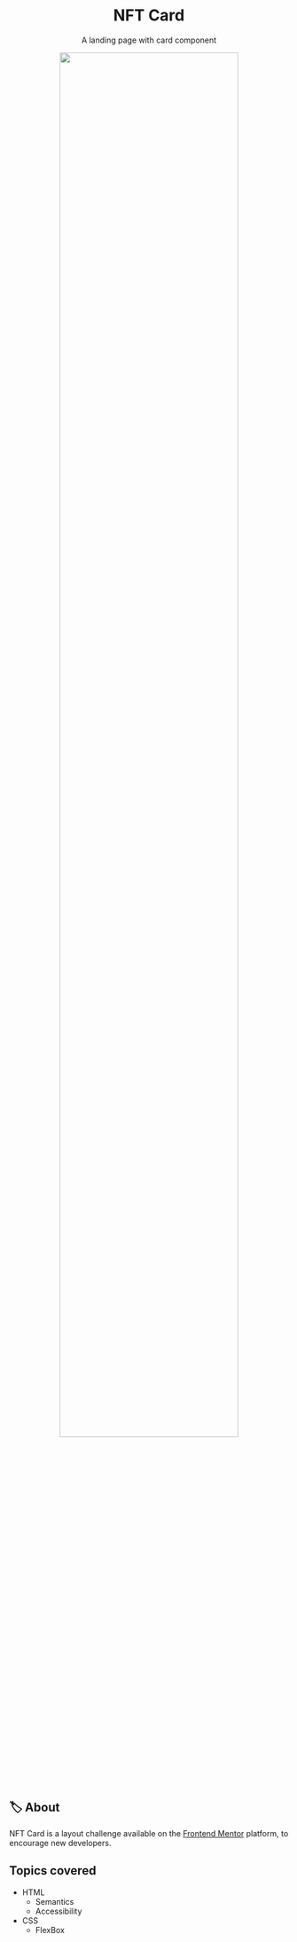 <h1 align="center">NFT Card</h1>

<p align="center">A landing page with card component</p>

<p align="center">
  <img src="https://user-images.githubusercontent.com/36782514/155607959-8fa6831b-4c65-475b-a5ac-7484f2a7eca8.png" width="80%" />
</p>

## 🏷️ About
NFT Card is a layout challenge available on the [Frontend Mentor](https://www.frontendmentor.io/challenges) platform, to encourage new developers.

## Topics covered
- HTML
  - Semantics
  - Accessibility
- CSS
  - FlexBox

